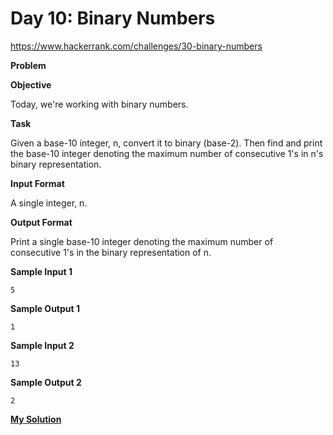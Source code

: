 # Day 10: Binary Numbers

https://www.hackerrank.com/challenges/30-binary-numbers

**Problem**

**Objective**  

Today, we're working with binary numbers. 

**Task**

Given a base-10 integer, n, convert it to binary (base-2). 
Then find and print the base-10 integer denoting the maximum number of consecutive 1's in n's binary representation.

**Input Format**

A single integer, n.

**Output Format**

Print a single base-10 integer denoting the maximum number of consecutive 1's in the binary representation of n.

**Sample Input 1**

```
5
```

**Sample Output 1**

```
1
```

**Sample Input 2**

```
13
```

**Sample Output 2**

```
2
```

[**My Solution**](answer.py)
